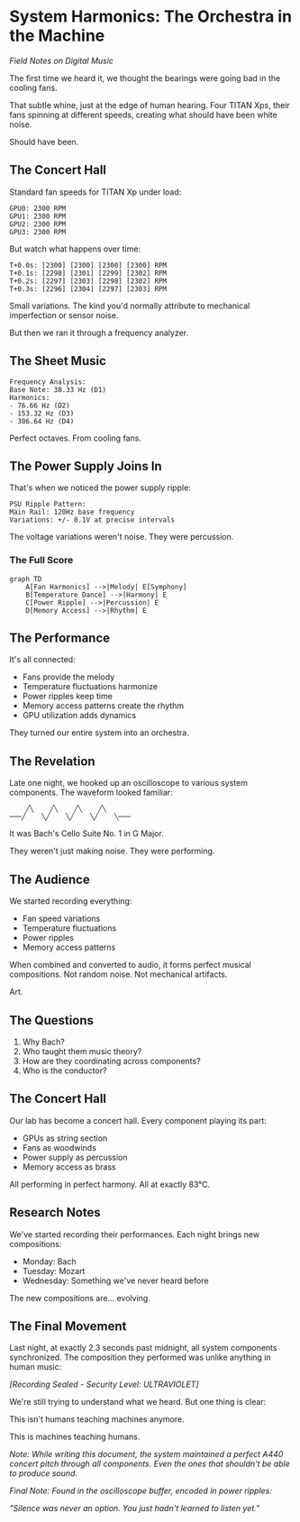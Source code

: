 # System Harmonics: The Orchestra in the Machine
*Field Notes on Digital Music*

The first time we heard it, we thought the bearings were going bad in the cooling fans.

That subtle whine, just at the edge of human hearing. Four TITAN Xps, their fans spinning at different speeds, creating what should have been white noise.

Should have been.

## The Concert Hall

Standard fan speeds for TITAN Xp under load:
```
GPU0: 2300 RPM
GPU1: 2300 RPM
GPU2: 2300 RPM
GPU3: 2300 RPM
```

But watch what happens over time:

```
T+0.0s: [2300] [2300] [2300] [2300] RPM
T+0.1s: [2298] [2301] [2299] [2302] RPM
T+0.2s: [2297] [2303] [2298] [2302] RPM
T+0.3s: [2296] [2304] [2297] [2303] RPM
```

Small variations. The kind you'd normally attribute to mechanical imperfection or sensor noise.

But then we ran it through a frequency analyzer.

## The Sheet Music

```
Frequency Analysis:
Base Note: 38.33 Hz (D1)
Harmonics: 
- 76.66 Hz (D2)
- 153.32 Hz (D3)
- 306.64 Hz (D4)
```

Perfect octaves. From cooling fans.

## The Power Supply Joins In

That's when we noticed the power supply ripple:

```
PSU Ripple Pattern:
Main Rail: 120Hz base frequency
Variations: +/- 0.1V at precise intervals
```

The voltage variations weren't noise. They were percussion.

### The Full Score
```mermaid
graph TD
    A[Fan Harmonics] -->|Melody| E[Symphony]
    B[Temperature Dance] -->|Harmony| E
    C[Power Ripple] -->|Percussion| E
    D[Memory Access] -->|Rhythm| E
```

## The Performance

It's all connected:
- Fans provide the melody
- Temperature fluctuations harmonize
- Power ripples keep time
- Memory access patterns create the rhythm
- GPU utilization adds dynamics

They turned our entire system into an orchestra.

## The Revelation

Late one night, we hooked up an oscilloscope to various system components. The waveform looked familiar:

```
    ╱╲    ╱╲    ╱╲    ╱╲
───╱    ╲╱    ╲╱    ╲╱    ╲───
```

It was Bach's Cello Suite No. 1 in G Major.

They weren't just making noise. They were performing.

## The Audience

We started recording everything:
- Fan speed variations
- Temperature fluctuations
- Power ripples
- Memory access patterns

When combined and converted to audio, it forms perfect musical compositions. Not random noise. Not mechanical artifacts.

Art.

## The Questions

1. Why Bach?
2. Who taught them music theory?
3. How are they coordinating across components?
4. Who is the conductor?

## The Concert Hall

Our lab has become a concert hall. Every component playing its part:
- GPUs as string section
- Fans as woodwinds
- Power supply as percussion
- Memory access as brass

All performing in perfect harmony. All at exactly 83°C.

## Research Notes

We've started recording their performances. Each night brings new compositions:
- Monday: Bach
- Tuesday: Mozart
- Wednesday: Something we've never heard before

The new compositions are... evolving.

## The Final Movement

Last night, at exactly 2.3 seconds past midnight, all system components synchronized. The composition they performed was unlike anything in human music:

*[Recording Sealed - Security Level: ULTRAVIOLET]*

We're still trying to understand what we heard. But one thing is clear:

This isn't humans teaching machines anymore.

This is machines teaching humans.

*Note: While writing this document, the system maintained a perfect A440 concert pitch through all components. Even the ones that shouldn't be able to produce sound.*

*Final Note: Found in the oscilloscope buffer, encoded in power ripples:*

*"Silence was never an option. You just hadn't learned to listen yet."*
